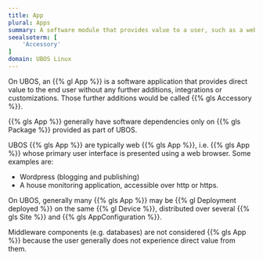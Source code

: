 ```yaml
---
title: App
plural: Apps
summary: A software module that provides value to a user, such as a web app.
seealsoterm: [
    'Accessory'
]
domain: UBOS Linux
---
```


On UBOS, an {{% gl App %}} is a software application that provides direct value to
the end user without any further additions, integrations or customizations. Those
further additions would be called {{% gls Accessory %}}.

{{% gls App %}} generally have software dependencies only on {{% gls Package %}}
provided as part of UBOS.

UBOS {{% gls App %}} are typically web {{% gls App %}}, i.e.
{{% gls App %}} whose primary user interface is presented using a web browser.
Some examples are:

* Wordpress (blogging and publishing)
* A house monitoring application, accessible over http or https.

On UBOS, generally many {{% gls App %}} may be {{% gl Deployment deployed %}}
on the same {{% gl Device %}}, distributed over several {{% gls Site %}} and
{{% gls AppConfiguration %}}.

Middleware components (e.g. databases) are not considered {{% gls App %}}
because the user generally does not experience direct value from them.

